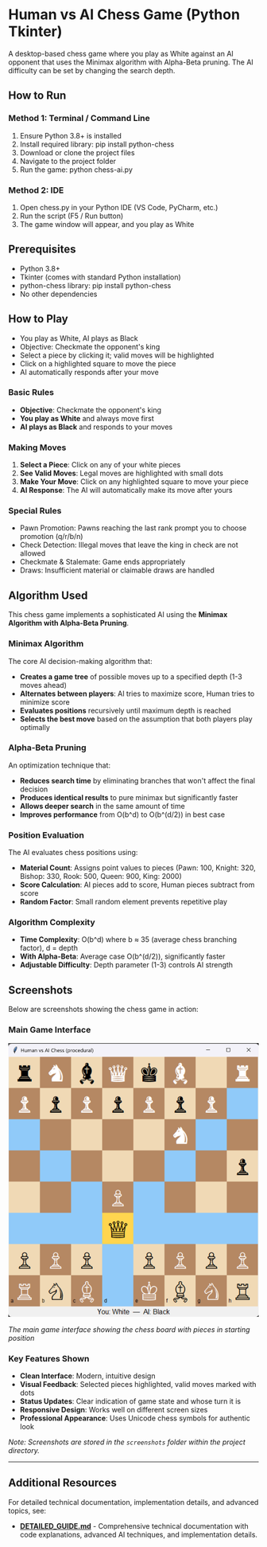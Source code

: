 # Human vs AI Chess Game (Python Tkinter)

A desktop-based chess game where you play as White against an AI opponent that uses the Minimax algorithm with Alpha-Beta pruning. The AI difficulty can be set by changing the search depth.

## How to Run

### Method 1: Terminal / Command Line

1. Ensure Python 3.8+ is installed
2. Install required library:
   pip install python-chess
3. Download or clone the project files
4. Navigate to the project folder
5. Run the game:
   python chess-ai.py

### Method 2: IDE

1. Open chess.py in your Python IDE (VS Code, PyCharm, etc.)
2. Run the script (F5 / Run button)
3. The game window will appear, and you play as White

## Prerequisites

- Python 3.8+
- Tkinter (comes with standard Python installation)
- python-chess library:
  pip install python-chess
- No other dependencies

## How to Play

- You play as White, AI plays as Black
- Objective: Checkmate the opponent's king
- Select a piece by clicking it; valid moves will be highlighted
- Click on a highlighted square to move the piece
- AI automatically responds after your move

### Basic Rules

- **Objective**: Checkmate the opponent's king
- **You play as White** and always move first
- **AI plays as Black** and responds to your moves

### Making Moves

1. **Select a Piece**: Click on any of your white pieces
2. **See Valid Moves**: Legal moves are highlighted with small dots
3. **Make Your Move**: Click on any highlighted square to move your piece
4. **AI Response**: The AI will automatically make its move after yours


### Special Rules

- Pawn Promotion: Pawns reaching the last rank prompt you to choose promotion (q/r/b/n)
- Check Detection: Illegal moves that leave the king in check are not allowed
- Checkmate & Stalemate: Game ends appropriately
- Draws: Insufficient material or claimable draws are handled

## Algorithm Used

This chess game implements a sophisticated AI using the **Minimax Algorithm with Alpha-Beta Pruning**.

### Minimax Algorithm

The core AI decision-making algorithm that:

- **Creates a game tree** of possible moves up to a specified depth (1-3 moves ahead)
- **Alternates between players**: AI tries to maximize score, Human tries to minimize score
- **Evaluates positions** recursively until maximum depth is reached
- **Selects the best move** based on the assumption that both players play optimally

### Alpha-Beta Pruning

An optimization technique that:

- **Reduces search time** by eliminating branches that won't affect the final decision
- **Produces identical results** to pure minimax but significantly faster
- **Allows deeper search** in the same amount of time
- **Improves performance** from O(b^d) to O(b^(d/2)) in best case

### Position Evaluation

The AI evaluates chess positions using:

- **Material Count**: Assigns point values to pieces (Pawn: 100, Knight: 320, Bishop: 330, Rook: 500, Queen: 900, King: 2000)
- **Score Calculation**: AI pieces add to score, Human pieces subtract from score
- **Random Factor**: Small random element prevents repetitive play

### Algorithm Complexity

- **Time Complexity**: O(b^d) where b ≈ 35 (average chess branching factor), d = depth
- **With Alpha-Beta**: Average case O(b^(d/2)), significantly faster
- **Adjustable Difficulty**: Depth parameter (1-3) controls AI strength

## Screenshots

Below are screenshots showing the chess game in action:

### Main Game Interface

![Chess Game Main Interface](screenshots/chess-board.png)

_The main game interface showing the chess board with pieces in starting position_

### Key Features Shown

- **Clean Interface**: Modern, intuitive design
- **Visual Feedback**: Selected pieces highlighted, valid moves marked with dots
- **Status Updates**: Clear indication of game state and whose turn it is
- **Responsive Design**: Works well on different screen sizes
- **Professional Appearance**: Uses Unicode chess symbols for authentic look

_Note: Screenshots are stored in the `screenshots` folder within the project directory._

---

## Additional Resources

For detailed technical documentation, implementation details, and advanced topics, see:

- **[DETAILED_GUIDE.md](DETAILED_GUIDE.md)** - Comprehensive technical documentation with code explanations, advanced AI techniques, and implementation details.
